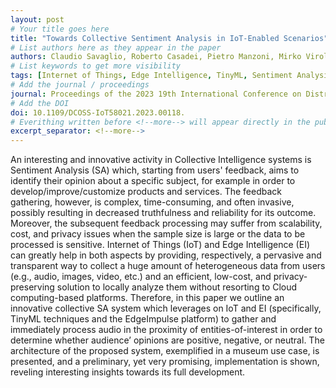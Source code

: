 ```yaml
---
layout: post
# Your title goes here
title: "Towards Collective Sentiment Analysis in IoT-Enabled Scenarios"
# List authors here as they appear in the paper
authors: Claudio Savaglio, Roberto Casadei, Pietro Manzoni, Mirko Viroli, Giancarlo Fortino
# List keywords to get more visibility
tags: [Internet of Things, Edge Intelligence, TinyML, Sentiment Analysis, Collective Intelligence]
# Add the journal / proceedings
journal: Proceedings of the 2023 19th International Conference on Distributed Computing in Smart Systems and the Internet of Things (DCOSS-IoT)
# Add the DOI
doi: 10.1109/DCOSS-IoT58021.2023.00118.
# Everithing written before <!--more--> will appear directly in the publications page
excerpt_separator: <!--more-->
---
```


An interesting and innovative activity in Collective Intelligence systems is Sentiment Analysis (SA) which, starting from users' feedback, aims to identify their opinion about a specific subject, for example in order to develop/improve/customize products and services. The feedback gathering, however, is complex, time-consuming, and often invasive, possibly resulting in decreased truthfulness and reliability for its outcome. Moreover, the subsequent feedback processing may suffer from scalability, cost, and privacy issues when the sample size is large or the data to be processed is sensitive. Internet of Things (IoT) and Edge Intelligence (EI) can greatly help in both aspects by providing, respectively, a pervasive and transparent way to collect a huge amount of heterogeneous data from users (e.g., audio, images, video, etc.) and an efficient, low-cost, and privacy-preserving solution to locally analyze them without resorting to Cloud computing-based platforms. Therefore, in this paper we outline an innovative collective SA system which leverages on IoT and EI (specifically, TinyML techniques and the EdgeImpulse platform) to gather and immediately process audio in the proximity of entities-of-interest in order to determine whether audience’ opinions are positive, negative, or neutral. The architecture of the proposed system, exemplified in a museum use case, is presented, and a preliminary, yet very promising, implementation is shown, reveling interesting insights towards its full development.
